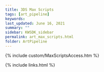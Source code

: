 ```yaml
---
title: 3DS Max Scripts
tags: [art_pipeline]
keywords: 
last_updated: June 16, 2021
summary: ""
sidebar: KWSDK_sidebar
permalink: art_max_scripts.html
folder: ArtPipeline
---
```


{% include custom/MaxScriptsAccess.htm %}

{% include links.html %}